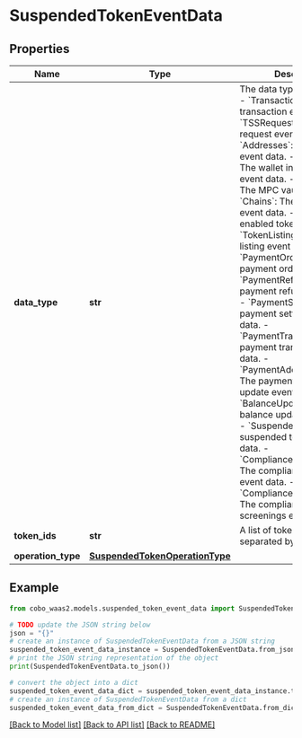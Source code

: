 # SuspendedTokenEventData


## Properties

Name | Type | Description | Notes
------------ | ------------- | ------------- | -------------
**data_type** | **str** |  The data type of the event. - &#x60;Transaction&#x60;: The transaction event data. - &#x60;TSSRequest&#x60;: The TSS request event data. - &#x60;Addresses&#x60;: The addresses event data. - &#x60;WalletInfo&#x60;: The wallet information event data. - &#x60;MPCVault&#x60;: The MPC vault event data. - &#x60;Chains&#x60;: The enabled chain event data. - &#x60;Tokens&#x60;: The enabled token event data. - &#x60;TokenListing&#x60;: The token listing event data.        - &#x60;PaymentOrder&#x60;: The payment order event data. - &#x60;PaymentRefund&#x60;: The payment refund event data. - &#x60;PaymentSettlement&#x60;: The payment settlement event data. - &#x60;PaymentTransaction&#x60;: The payment transaction event data. - &#x60;PaymentAddressUpdate&#x60;: The payment address update event data. - &#x60;BalanceUpdateInfo&#x60;: The balance update event data. - &#x60;SuspendedToken&#x60;: The suspended token event data. - &#x60;ComplianceDisposition&#x60;: The compliance disposition event data. - &#x60;ComplianceKytScreenings&#x60;: The compliance KYT screenings event data. | 
**token_ids** | **str** | A list of token IDs, separated by comma. | 
**operation_type** | [**SuspendedTokenOperationType**](SuspendedTokenOperationType.md) |  | 

## Example

```python
from cobo_waas2.models.suspended_token_event_data import SuspendedTokenEventData

# TODO update the JSON string below
json = "{}"
# create an instance of SuspendedTokenEventData from a JSON string
suspended_token_event_data_instance = SuspendedTokenEventData.from_json(json)
# print the JSON string representation of the object
print(SuspendedTokenEventData.to_json())

# convert the object into a dict
suspended_token_event_data_dict = suspended_token_event_data_instance.to_dict()
# create an instance of SuspendedTokenEventData from a dict
suspended_token_event_data_from_dict = SuspendedTokenEventData.from_dict(suspended_token_event_data_dict)
```
[[Back to Model list]](../README.md#documentation-for-models) [[Back to API list]](../README.md#documentation-for-api-endpoints) [[Back to README]](../README.md)


